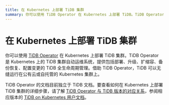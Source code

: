 ```yaml
---
title: 在 Kubernetes 上部署 TiDB 集群
summary: 你可以使用 TiDB Operator 在 Kubernetes 上部署 TiDB。TiDB Operator 是 Kubernetes 上的 TiDB 集群自动运维系统，提供部署、升级、扩缩容、备份恢复、配置变更的 TiDB 全生命周期管理。借助 TiDB Operator，TiDB 可以无缝运行在公有云或自托管的 Kubernetes 集群上。TiDB Operator 的文档目前独立于 TiDB 文档。要查看如何在 Kubernetes 上部署 TiDB 的详细步骤，请参阅对应版本的 TiDB Operator 文档。
---
```


# 在 Kubernetes 上部署 TiDB 集群

你可以使用 [TiDB Operator](https://github.com/pingcap/tidb-operator) 在 Kubernetes 上部署 TiDB 集群。TiDB Operator 是 Kubernetes 上的 TiDB 集群自动运维系统，提供包括部署、升级、扩缩容、备份恢复、配置变更的 TiDB 全生命周期管理。借助 TiDB Operator，TiDB 可以无缝运行在公有云或自托管的 Kubernetes 集群上。

TiDB Operator 的文档目前独立于 TiDB 文档。要查看如何在 Kubernetes 上部署 TiDB 集群的详细步骤，请了解 [TiDB Operator 与 TiDB 版本的对应关系](https://docs.pingcap.com/zh/tidb-in-kubernetes/stable/tidb-operator-overview)，参阅相应版本的 [TiDB on Kubernetes 用户文档](https://docs.pingcap.com/zh/tidb-in-kubernetes/stable/)。

